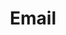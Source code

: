 ---
title: "Email"
weight: 1
icon: "mail"
description: "Email"
link: "mailto:yashnilay@gmail.com"
---